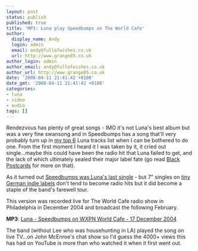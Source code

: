 ```yaml
---
layout: post
status: publish
published: true
title: 'MP3: Luna play Speedbumps on The World Cafe'
author:
  display_name: Andy
  login: admin
  email: andy@fullofwishes.co.uk
  url: http://www.grange85.co.uk
author_login: admin
author_email: andy@fullofwishes.co.uk
author_url: http://www.grange85.co.uk
date: '2008-04-11 21:41:42 +0100'
date_gmt: '2008-04-11 21:41:42 +0100'
categories:
- luna
- video
- audio
tags: []
---
```

<p>Rendezvous has plenty of great songs - IMO it's not Luna's best album but was a very fine swansong and in Speedbumps has a song that'll very probably turn up in <a href="http://www.grange85.co.uk/swirling/category/my-top-6/">my top 6</a> Luna tracks list when I can be bothered to do one. From the first moment I heard it I was taken by it, it cried out single...maybe this could have been the radio hit that Luna failed to get, and the lack of which ultimately sealed their major label fate (go read <a href="http://www.amazon.com/dp/1594201552?tag=aheadfullofwi-20&camp=14573&creative=327641&linkCode=as1&creativeASIN=1594201552&adid=1E9GRED7ADRBBJ2TMKWV&">Black Postcards</a> for more on that).</p>
<p>As it turned out <a href="/database/release/speedbumps/">Speedbumps was Luna's last single</a> - but  7" singles on <a href="http://www.indiepages.com/littleteddy/">tiny German indie labels</a> don't tend to become radio hits but it did become a staple of the band's farewell tour.</p>
<p>This version was recorded live for The World Cafe radio show in Philadelphia in December 2004 and broadcast the following February.</p>
<p><strong>MP3</strong>: <a href="http://www.box.net/shared/e7el4t5og4">Luna - Speedbumps on WXPN World Cafe - 17 December 2004</a></p>
<p>The band (without Lee who was househunting in LA) played the song on live TV...on John McEnroe's chat show so I'd guess the 4000+ views this has had on YouTube is more than who watched it when it first went out.</p>
<p><figure class="caption "><figcaption class="caption-text"></figcaption></figure></p>
